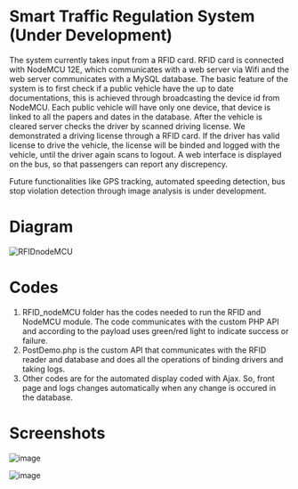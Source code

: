 # Smart Traffic Regulation System (Under Development) 

The system currently takes input from a RFID card. RFID card is connected with NodeMCU 12E, which communicates with a web server via Wifi and the web server communicates with a MySQL database. 
The basic feature of the system is to first check if a public vehicle have the up to date documentations, this is achieved through broadcasting the device id from NodeMCU. Each public vehicle will have only one device, that device is linked to all the papers and dates in the database. After the vehicle is cleared server checks the driver by scanned driving license. We demonstrated a driving license through a RFID card.
If the driver has valid license to drive the vehicle, the license will be binded and logged with the vehicle, until the driver again scans to logout. A web interface is displayed on the bus, so that passengers can report any discrepency. 

Future functionalities like GPS tracking, automated speeding detection, bus stop violation detection through image analysis is under development.

# Diagram
![RFIDnodeMCU](https://user-images.githubusercontent.com/57692222/80870775-84f2ab80-8cca-11ea-9a1f-4824c322ddaa.png)

# Codes
1. RFID_nodeMCU folder has the codes needed to run the RFID and NodeMCU module. The code communicates with the custom PHP API and according to the payload uses green/red light to indicate success or failure.
2. PostDemo.php is the custom API that communicates with the RFID reader and database and does all the operations of binding drivers and taking logs.
3. Other codes are for the automated display coded with Ajax. So, front page and logs changes automatically when any change is occured in the database.

# Screenshots

![image](https://user-images.githubusercontent.com/57692222/80871033-0bf45380-8ccc-11ea-9418-6399984480c9.png)

![image](https://user-images.githubusercontent.com/57692222/80871108-96d54e00-8ccc-11ea-81c4-73c77bda64a0.png)


